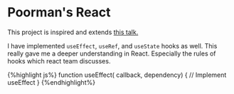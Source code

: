 ---
---

# Poorman's React

This project is inspired and extends [this talk.](https://www.youtube.com/watch?v=f2mMOiCSj5c)

I have implemented `useEffect`, `useRef`, and `useState` hooks as well. This really gave me a deeper understanding in React. Especially the rules of hooks which react team discusses.

{%highlight js%}
function useEffect( callback, dependency) {
  // Implement useEffect
}
{%endhighlight%}
